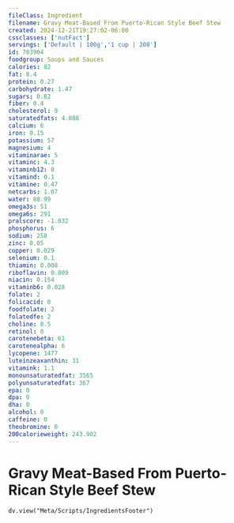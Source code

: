 ```yaml
---
fileClass: Ingredient
filename: Gravy Meat-Based From Puerto-Rican Style Beef Stew
created: 2024-12-21T19:27:02-06:00
cssclasses: ['nutFact']
servings: ['Default | 100g','1 cup | 208']
id: 783904
foodgroup: Soups and Sauces
calories: 82
fat: 8.4
protein: 0.27
carbohydrate: 1.47
sugars: 0.82
fiber: 0.4
cholesterol: 9
saturatedfats: 4.088
calcium: 6
iron: 0.15
potassium: 57
magnesium: 4
vitaminarae: 5
vitaminc: 4.3
vitaminb12: 0
vitamind: 0.1
vitamine: 0.47
netcarbs: 1.07
water: 88.99
omega3s: 51
omega6s: 291
pralscore: -1.032
phosphorus: 6
sodium: 258
zinc: 0.05
copper: 0.029
selenium: 0.1
thiamin: 0.008
riboflavin: 0.009
niacin: 0.154
vitaminb6: 0.028
folate: 2
folicacid: 0
foodfolate: 2
folatedfe: 2
choline: 8.5
retinol: 0
carotenebeta: 61
carotenealpha: 6
lycopene: 1477
luteinzeaxanthin: 31
vitamink: 1.1
monounsaturatedfat: 3565
polyunsaturatedfat: 367
epa: 0
dpa: 0
dha: 0
alcohol: 0
caffeine: 0
theobromine: 0
200calorieweight: 243.902
---
```


# Gravy Meat-Based From Puerto-Rican Style Beef Stew

```dataviewjs
dv.view("Meta/Scripts/IngredientsFooter")
```